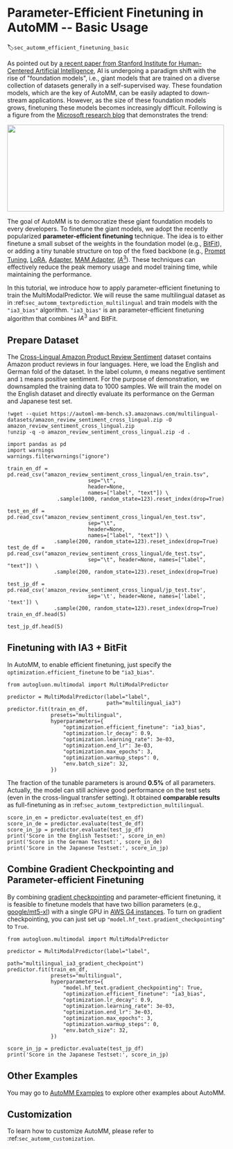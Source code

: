 # Parameter-Efficient Finetuning in AutoMM -- Basic Usage
:label:`sec_automm_efficient_finetuning_basic`

As pointed out by [a recent paper from Stanford Institute for Human-Centered Artificial Intelligence](https://arxiv.org/pdf/2108.07258.pdf), 
AI is undergoing a paradigm shift with the rise of "foundation models", i.e., giant models that are trained on a diverse collection of datasets generally in a self-supervised way. 
These foundation models, which are the key of AutoMM, can be easily adapted to down-stream applications. However, as the size of these foundation models grows, finetuning these models becomes increasingly difficult. 
Following is a figure from the [Microsoft research blog](https://www.microsoft.com/en-us/research/blog/using-deepspeed-and-megatron-to-train-megatron-turing-nlg-530b-the-worlds-largest-and-most-powerful-generative-language-model/) that demonstrates the trend:

<img src="https://www.microsoft.com/en-us/research/uploads/prod/2021/10/model-size-graph.jpg" width="500" height="200">

The goal of AutoMM is to democratize these giant foundation models to every developers. To finetune the giant models, we adopt the recently popularized **parameter-efficient finetuning** technique. 
The idea is to either finetune a small subset of the weights in the foundation model (e.g., [BitFit](https://aclanthology.org/2022.acl-short.1.pdf)), or adding a tiny tunable structure on top of the fixed backbone (e.g., [Prompt Tuning](https://aclanthology.org/2021.emnlp-main.243.pdf), [LoRA](https://arxiv.org/pdf/2106.09685.pdf), [Adapter](https://arxiv.org/abs/1902.00751), [MAM Adapter](https://arxiv.org/pdf/2110.04366.pdf), [$IA^3$](https://arxiv.org/abs/2205.05638)). 
These techniques can effectively reduce the peak memory usage and model training time, while maintaining the performance.

In this tutorial, we introduce how to apply parameter-efficient finetuning to train the MultiModalPredictor. We will reuse the same multilingual dataset as in :ref:`sec_automm_textprediction_multilingual` and train models with the `"ia3_bias"` algorithm. `"ia3_bias"` is an parameter-efficient finetuning algorithm that combines $IA^3$ and BitFit.

## Prepare Dataset

The [Cross-Lingual Amazon Product Review Sentiment](https://webis.de/data/webis-cls-10.html) dataset contains Amazon product reviews in four languages. 
Here, we load the English and German fold of the dataset. In the label column, `0` means negative sentiment and `1` means positive sentiment. 
For the purpose of demonstration, we downsampled the training data to 1000 samples. We will train the model on the English dataset and directly evaluate its performance on the German and Japanese test set.


```{.python .input}
!wget --quiet https://automl-mm-bench.s3.amazonaws.com/multilingual-datasets/amazon_review_sentiment_cross_lingual.zip -O amazon_review_sentiment_cross_lingual.zip
!unzip -q -o amazon_review_sentiment_cross_lingual.zip -d .
```


```{.python .input}
import pandas as pd
import warnings
warnings.filterwarnings("ignore")

train_en_df = pd.read_csv("amazon_review_sentiment_cross_lingual/en_train.tsv",
                          sep="\t",
                          header=None,
                          names=["label", "text"]) \
                .sample(1000, random_state=123).reset_index(drop=True)

test_en_df = pd.read_csv("amazon_review_sentiment_cross_lingual/en_test.tsv",
                          sep="\t",
                          header=None,
                          names=["label", "text"]) \
               .sample(200, random_state=123).reset_index(drop=True)
test_de_df = pd.read_csv("amazon_review_sentiment_cross_lingual/de_test.tsv",
                          sep="\t", header=None, names=["label", "text"]) \
               .sample(200, random_state=123).reset_index(drop=True)

test_jp_df = pd.read_csv('amazon_review_sentiment_cross_lingual/jp_test.tsv',
                          sep='\t', header=None, names=['label', 'text']) \
               .sample(200, random_state=123).reset_index(drop=True)
train_en_df.head(5)
```


```{.python .input}
test_jp_df.head(5)
```

## Finetuning with IA3 + BitFit

In AutoMM, to enable efficient finetuning, just specify the `optimization.efficient_finetune` to be `"ia3_bias"`.

```{.python .input}
from autogluon.multimodal import MultiModalPredictor

predictor = MultiModalPredictor(label="label",
                                path="multilingual_ia3")
predictor.fit(train_en_df,
              presets="multilingual",
              hyperparameters={
                  "optimization.efficient_finetune": "ia3_bias",
                  "optimization.lr_decay": 0.9,
                  "optimization.learning_rate": 3e-03,
                  "optimization.end_lr": 3e-03,
                  "optimization.max_epochs": 3,
                  "optimization.warmup_steps": 0,
                  "env.batch_size": 32,
              })
```

The fraction of the tunable parameters is around **0.5%** of all parameters. Actually, the model can still achieve good performance on the test sets (even in the cross-lingual transfer setting). It obtained **comparable results** as full-finetuning as in :ref:`sec_automm_textprediction_multilingual`.


```{.python .input}
score_in_en = predictor.evaluate(test_en_df)
score_in_de = predictor.evaluate(test_de_df)
score_in_jp = predictor.evaluate(test_jp_df)
print('Score in the English Testset:', score_in_en)
print('Score in the German Testset:', score_in_de)
print('Score in the Japanese Testset:', score_in_jp)
```

## Combine Gradient Checkpointing and Parameter-efficient Finetuning

By combining [gradient checkpointing](https://pytorch.org/docs/stable/checkpoint.html) and parameter-efficient finetuning, it is feasible to finetune 
models that have two billion parameters (e.g., [google/mt5-xl](https://huggingface.co/google/mt5-xl)) with a single GPU in [AWS G4 instances](https://aws.amazon.com/ec2/instance-types/g4/). 
To turn on gradient checkpointing, you can just set up `"model.hf_text.gradient_checkpointing"` to `True`.

```{.python .input}
from autogluon.multimodal import MultiModalPredictor

predictor = MultiModalPredictor(label="label",
                                path="multilingual_ia3_gradient_checkpoint")
predictor.fit(train_en_df,
              presets="multilingual",
              hyperparameters={
                  "model.hf_text.gradient_checkpointing": True,
                  "optimization.efficient_finetune": "ia3_bias",
                  "optimization.lr_decay": 0.9,
                  "optimization.learning_rate": 3e-03,
                  "optimization.end_lr": 3e-03,
                  "optimization.max_epochs": 3,
                  "optimization.warmup_steps": 0,
                  "env.batch_size": 32,
              })
```


```{.python .input}
score_in_jp = predictor.evaluate(test_jp_df)
print('Score in the Japanese Testset:', score_in_jp)
```

## Other Examples

You may go to [AutoMM Examples](https://github.com/awslabs/autogluon/tree/master/examples/automm) to explore other examples about AutoMM.

## Customization
To learn how to customize AutoMM, please refer to :ref:`sec_automm_customization`.

